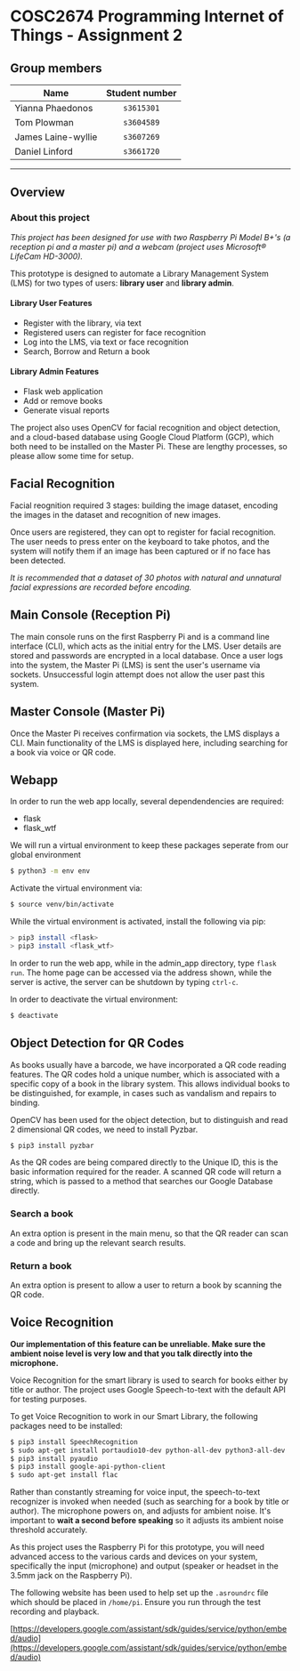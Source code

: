# COSC2674 Programming Internet of Things - Assignment 2

## Group members
| Name | Student number |
|--|:--:|
| Yianna Phaedonos | `s3615301` |
| Tom Plowman | `s3604589` |
| James Laine-wyllie | `s3607269` |
| Daniel Linford | `s3661720` |

---
## Overview
### About this project

*This project has been designed for use with two Raspberry Pi Model B+'s (a reception pi and a master pi) and a webcam (project uses Microsoft® LifeCam HD-3000).*

This prototype is designed to automate a Library Management System (LMS) for two types of users: **library user** and **library admin**. 

#### Library User Features
* Register with the library, via text
* Registered users can register for face recognition
* Log into the LMS, via text or face recognition
* Search, Borrow and Return a book

#### Library Admin Features
* Flask web application
* Add or remove books
* Generate visual reports

The project also uses OpenCV for facial recognition and object detection, and a cloud-based database using Google Cloud Platform (GCP), which both need to be installed on the Master Pi. These are lengthy processes, so please allow some time for setup.


## Facial Recognition

Facial reognition required 3 stages: building the image dataset, encoding the images in the dataset and recognition of new images.

Once users are registered, they can opt to register for facial recognition. The user needs to press enter on the keyboard to take photos, and the system will notify them if an image has been captured or if no face has been detected.

*It is recommended that a dataset of 30 photos with natural and unnatural facial expressions are recorded before encoding.*


## Main Console (Reception Pi)

The main console runs on the first Raspberry Pi and is a command line interface (CLI), which acts as the initial entry for the LMS. User details are stored and passwords are encrypted in a local database. Once a user logs into the system, the Master Pi (LMS) is sent the user's username via sockets. Unsuccessful login attempt does not allow the user past this system.


## Master Console (Master Pi)

Once the Master Pi receives confirmation via sockets, the LMS displays a CLI. Main functionality of the LMS is displayed here, including searching for a book via voice or QR code.


## Webapp

In order to run the web app locally, several dependendencies are required:
  * flask
  * flask_wtf

We will run a virtual environment to keep these packages seperate from our
global environment

```bash
$ python3 -m env env
```

Activate the virtual environment via:

```bash
$ source venv/bin/activate
```

While the virtual environment is activated, install the following via pip:
  
```bash
> pip3 install <flask>
> pip3 install <flask_wtf>
```

  In order to run the web app, while in the admin_app directory, type `flask run`. The home page can be accessed via the address shown, while
  the server is active, the server can be shutdown by typing `ctrl-c`.

In order to deactivate the virtual environment:

```bash
$ deactivate
```

## Object Detection for QR Codes

As books usually have a barcode, we have incorporated a QR code reading features. The QR codes hold a unique number, which is associated with a specific copy of a book in the library system. This allows individual books to be distinguished, for example, in cases such as vandalism and repairs to binding.

OpenCV has been used for the object detection, but to distinguish and read 2 dimensional QR codes, we need to install Pyzbar.

```bash
$ pip3 install pyzbar
```

As the QR codes are being compared directly to the Unique ID, this is the basic information required for the reader. A scanned QR code will return a string, which is passed to a method that searches our Google Database directly. 

### Search a book

An extra option is present in the main menu, so that the QR reader can scan a code and bring up the relevant search results.

### Return a book

An extra option is present to allow a user to return a book by scanning the QR code.


## Voice Recognition

**Our implementation of this feature can be unreliable. Make sure the ambient noise level is very low and that you talk directly into the microphone.**

Voice Recognition for the smart library is used to search for books either by title or author. The project uses Google Speech-to-text with the default API for testing purposes. 

To get Voice Recognition to work in our Smart Library, the following packages need to be installed:

```bash
$ pip3 install SpeechRecognition
$ sudo apt-get install portaudio10-dev python-all-dev python3-all-dev
$ pip3 install pyaudio
$ pip3 install google-api-python-client
$ sudo apt-get install flac
```

Rather than constantly streaming for voice input, the speech-to-text recognizer is invoked when needed (such as searching for a book by title or author). The microphone powers on, and adjusts for ambient noise. It's important to **wait a second before speaking** so it adjusts its ambient noise threshold accurately.

As this project uses the Raspberry Pi for this prototype, you will need advanced access to the various cards and devices on your system, specifically the input (microphone) and output (speaker or headset in the 3.5mm jack on the Raspberry Pi).

The following website has been used to help set up the `.asroundrc` file which should be placed in `/home/pi`. Ensure you run through the test recording and playback.

[https://developers.google.com/assistant/sdk/guides/service/python/embed/audio](https://developers.google.com/assistant/sdk/guides/service/python/embed/audio)




